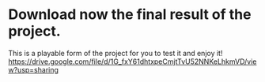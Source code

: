 # Download now the final result of the project.
This is a playable form of the project for you to test it and enjoy it!
https://drive.google.com/file/d/1G_fxY61dhtxpeCmjtTvU52NNKeLhkmVD/view?usp=sharing
